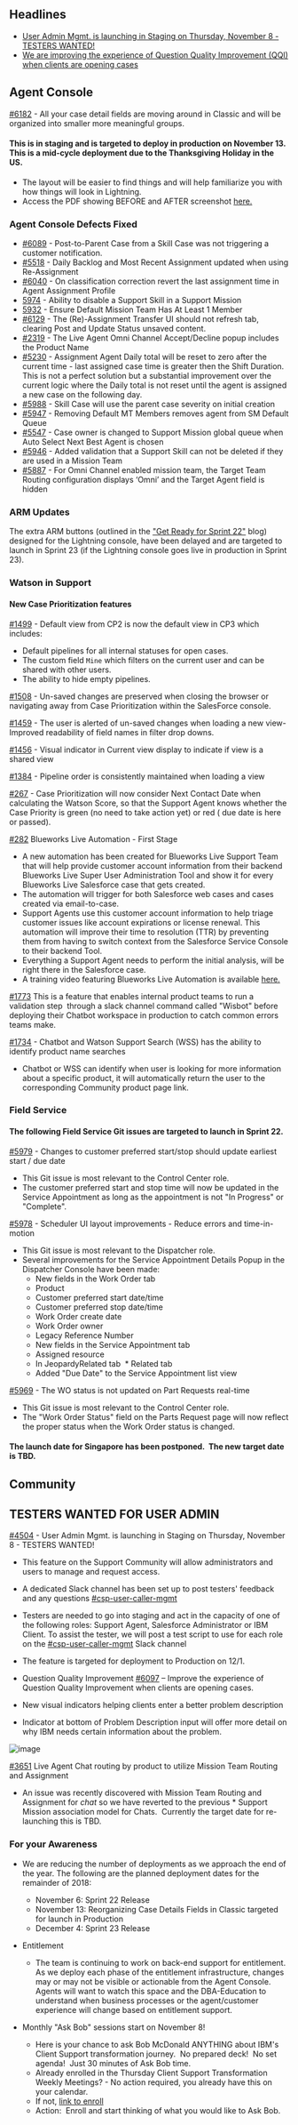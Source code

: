 ## Headlines
* [User Admin Mgmt. is launching in Staging on Thursday, November 8 - TESTERS WANTED!](/dba-support/DBA-Education/#/DBA-Education/whatsNew/Releasenotes22#admintesters)
* [We are improving the experience of Question Quality Improvement (QQI) when clients are opening cases](/dba-support/DBA-Education/#/DBA-Education/whatsNew/Releasenotes22#qqi)


## Agent Console
<a href="https://funnel.w3ibm.mybluemix.net/#/open/6182" target="_blank">#6182</a> - All your case detail fields are moving around in Classic and will be organized into smaller more meaningful groups.
#### This is in staging and is targeted to deploy in production on November 13. This is a mid-cycle deployment due to the Thanksgiving Holiday in the US.
*  The layout will be easier to find things and will help familiarize you with how things will look in Lightning.     
*  Access the PDF showing BEFORE and AFTER screenshot <a href="https://ibm.box.com/s/rhfi3oetmrq12j2px94j700147n2gqwa" target="_blank">here.</a>


### Agent Console Defects Fixed
*  <a href="https://funnel.w3ibm.mybluemix.net/#/open/6089">#6089</a> - Post-to-Parent Case from a Skill Case was not triggering a customer notification. 
*  <a href="https://funnel.w3ibm.mybluemix.net/#/open/5518">#5518</a> - Daily Backlog and Most Recent Assignment updated when using Re-Assignment
*  <a href="https://funnel.w3ibm.mybluemix.net/#/open/6040">#6040</a> - On classification correction revert the last assignment time in Agent Assignment Profile
*  <a href="https://funnel.w3ibm.mybluemix.net/#/open/5974">5974</a> - Ability to disable a Support Skill in a Support Mission
*  <a href="https://funnel.w3ibm.mybluemix.net/#/open/5932">5932</a> - Ensure Default Mission Team Has At Least 1 Member
*  <a href="https://funnel.w3ibm.mybluemix.net/#/open/6129">#6129</a> - The (Re)-Assignment Transfer UI should not refresh tab, clearing Post and Update Status unsaved content.
*  <a href="https://funnel.w3ibm.mybluemix.net/#/open/2319">#2319</a> - The Live Agent Omni Channel Accept/Decline popup includes the Product Name
*  <a href="https://funnel.w3ibm.mybluemix.net/#/open/5230">#5230</a> - Assignment Agent Daily total will be reset to zero after the current time - last assigned case time is greater then the Shift Duration.  This is not a perfect solution but a substantial improvement over the current logic where the Daily total is not reset until the agent is assigned a new case on the following day.
*  <a href="https://funnel.w3ibm.mybluemix.net/#/open/5988">#5988</a> - Skill Case will use the parent case severity on initial creation
*  <a href="https://funnel.w3ibm.mybluemix.net/#/open/5947">#5947</a> - Removing Default MT Members removes agent from SM Default Queue
*  <a href="https://funnel.w3ibm.mybluemix.net/#/open/5547">#5547</a> - Case owner is changed to Support Mission global queue when Auto Select Next Best Agent is chosen
*  <a href="https://funnel.w3ibm.mybluemix.net/#/open/5946">#5946</a> - Added validation that a Support Skill can not be deleted if they are used in a Mission Team
*  <a href="https://funnel.w3ibm.mybluemix.net/#/open/5887">#5887</a> - For Omni Channel enabled mission team, the Target Team Routing configuration displays ‘Omni’ and the Target Agent field is hidden


### ARM Updates
The extra ARM buttons (outlined in the <a href="https://pages.github.ibm.com/dba-support/DBA-Education/#/DBA-Education/whatsNew/WhatsComing22">"Get Ready for Sprint 22"</a>  blog) designed for the Lightning console, have been delayed and are targeted to launch in Sprint 23 (if the Lightning console goes live in production in Sprint 23).


### Watson in Support
#### New Case Prioritization features
<a href="https://github.ibm.com/Watson-in-Support/PM-rumor-mill/issues/1499">#1499</a> - Default view from CP2 is now the default view in CP3 which includes:
*  Default pipelines for all internal statuses for open cases.
*  The custom field `Mine` which filters on the current user and can be shared with other users.
*  The ability to hide empty pipelines.

<a href="https://github.ibm.com/Watson-in-Support/PM-rumor-mill/issues/1508">#1508</a> - Un-saved changes are preserved when closing the browser or navigating away from Case Prioritization within the SalesForce console.

<a href="https://github.ibm.com/Watson-in-Support/PM-rumor-mill/issues/1459">#1459</a> - The user is alerted of un-saved changes when loading a new view- Improved readability of field names in filter drop downs. 

<a href="https://github.ibm.com/Watson-in-Support/PM-rumor-mill/issues/1456">#1456</a> - Visual indicator in Current view display to indicate if view is a shared view

<a href="https://github.ibm.com/Watson-in-Support/PM-rumor-mill/issues/1384">#1384</a> - Pipeline order is consistently maintained when loading a view


<a href="https://github.ibm.com/Watson-in-Support/PM-rumor-mill/issues/267">#267</a> - Case Prioritization will now consider Next Contact Date when calculating the Watson Score, so that the Support Agent knows whether the Case Priority is green (no need to take action yet) or red ( due date is here or passed).


<a href="https://github.ibm.com/Watson-in-Support/PM-rumor-mill/issues/282">#282</a> Blueworks Live Automation - First Stage 
*  A new automation has been created for Blueworks Live Support Team that will help provide customer account information from their backend Blueworks Live Super User Administration Tool and show it for every Blueworks Live Salesforce case that gets created.
*  The automation will trigger for both Salesforce web cases and cases created via email-to-case.
*  Support Agents use this customer account information to help triage customer issues like account expirations or license renewal. This automation will improve their time to resolution (TTR) by preventing them from having to switch context from the Salesforce Service Console to their backend Tool.
*  Everything a Support Agent needs to perform the initial analysis, will be right there in the Salesforce case.
*  A training video featuring Blueworks Live Automation is available <a href="https://pages.github.ibm.com/dba-support/DBA-Education/#/DBA-Education/wis/automation/training" target="_blank">here.</a>


<a href="https://github.ibm.com/Watson-in-Support-Chatbot/chatbot/issues/1773">#1773</a>
This is a feature that enables internal product teams to run a validation step  through a slack channel command called "Wisbot" before deploying their Chatbot workspace in production to catch common errors teams make.


<a href="https://github.ibm.com/Watson-in-Support-Chatbot/chatbot/issues/1773">#1734</a> - Chatbot and Watson Support Search (WSS) has the ability to identify product name searches 
*  Chatbot or WSS can identify when user is looking for more information about a specific product, it will automatically return the user to the corresponding Community product page link.


### Field Service
#### The following Field Service Git issues are targeted to launch in Sprint 22.
<a href="https://funnel.w3ibm.mybluemix.net/#/open/5979">#5979</a> - Changes to customer preferred start/stop should update earliest start / due date
*  This Git issue is most relevant to the Control Center role.
*  The customer preferred start and stop time will now be updated in the Service Appointment as long as the appointment is not "In Progress" or "Complete". 


<a href="https://funnel.w3ibm.mybluemix.net/#/open/5978">#5978</a> - Scheduler UI layout improvements - Reduce errors and time-in-motion
*  This Git issue is most relevant to the Dispatcher role.
*  Several improvements for the Service Appointment Details Popup in the Dispatcher Console have been made:
    *  New fields in the Work Order tab
    *  Product
    *  Customer preferred start date/time
    *  Customer preferred stop date/time
    *  Work Order create date
    *  Work Order owner
    *  Legacy Reference Number
    *  New fields in the Service Appointment tab
    *  Assigned resource
    *  In JeopardyRelated tab
 *  Related tab
    *  Added "Due Date" to the Service Appointment list view


<a href="https://funnel.w3ibm.mybluemix.net/#/open/5969">#5969</a> - The WO status is not updated on Part Requests real-time 
*  This Git issue is most relevant to the Control Center role.
*  The "Work Order Status" field on the Parts Request page will now reflect the proper status when the Work Order status is changed.


#### The launch date for Singapore has been postponed.  The new target date is TBD.



## Community
## <a id="admintesters" name="admintesters"></a> TESTERS WANTED FOR USER ADMIN
<a href="https://funnel.w3ibm.mybluemix.net/#/open/4504">#4504</a> - User Admin Mgmt. is launching in Staging on Thursday, November 8 - TESTERS WANTED!<a id="useradminmgmt" name="useradminmgmt"></a> 
*  This feature on the Support Community will allow administrators and users to manage and request access.
*  A dedicated Slack channel has been set up to post testers' feedback and any questions <a href="https://ibm-analytics.slack.com/messages/CC49AB1RR #csp-user-caller-mgmt">#csp-user-caller-mgmt</a> 
*  Testers are needed to go into staging and act in the capacity of one of the following roles: Support Agent, Salesforce Administrator or IBM Client. To assist the tester, we will post a test script to use for each role on the <a href="https://ibm-analytics.slack.com/messages/CC49AB1RR #csp-user-caller-mgmt">#csp-user-caller-mgmt</a> Slack channel
*  The feature is targeted for deployment to Production on 12/1.
  

* <a id="qqi" name="qqi"></a> Question Quality Improvement
<a href="https://funnel.w3ibm.mybluemix.net/#/open/6097">#6097</a> – Improve the experience of Question Quality Improvement when clients are opening cases.<a id="question" name="question"></a>
*  New visual indicators helping clients enter a better problem description
*  Indicator at bottom of Problem Description input will offer more detail on why IBM needs certain information about the problem.

![image](https://media.github.ibm.com/user/146797/files/a84a1592-e270-11e8-959c-c11ebd869c99)

<a href="https://funnel.w3ibm.mybluemix.net/#/open/3651">#3651</a> Live Agent Chat routing by product to utilize Mission Team Routing and Assignment
*  An issue was recently discovered with Mission Team Routing and Assignment for *chat* so we have reverted to the previous *  Support Mission association model for Chats.  Currently the target date for re-launching this is TBD.


### For your Awareness
*  We are reducing the number of deployments as we approach the end of the year. The following are the planned deployment dates for the remainder of 2018:
    *  November 6: Sprint 22 Release 
    *  November 13: Reorganizing Case Details Fields in Classic targeted for launch in Production 
    *  December 4: Sprint 23 Release


*  Entitlement
    *  The team is continuing to work on back-end support for entitlement.  As we deploy each phase of the entitlement infrastructure, changes may or may not be visible or actionable from the Agent Console. Agents will want to watch this space and the DBA-Education to understand when business processes or the agent/customer experience will change based on entitlement support.


*  Monthly "Ask Bob" sessions start on November 8!
    *  Here is your chance to ask Bob McDonald ANYTHING about IBM's Client Support transformation journey.  No prepared deck!  No set agenda!  Just 30 minutes of Ask Bob time.
    *  Already enrolled in the Thursday Client Support Transformation Weekly Meetings? - No action required, you already have this on your calendar.  
    *  If not, <a href="https://ec.w3bmix.ibm.com/event.html?id=B7C781E8048024DE852581DF00581C3C" target="_blank">link to enroll</a>
    *  Action:  Enroll and start thinking of what you would like to Ask Bob. 

